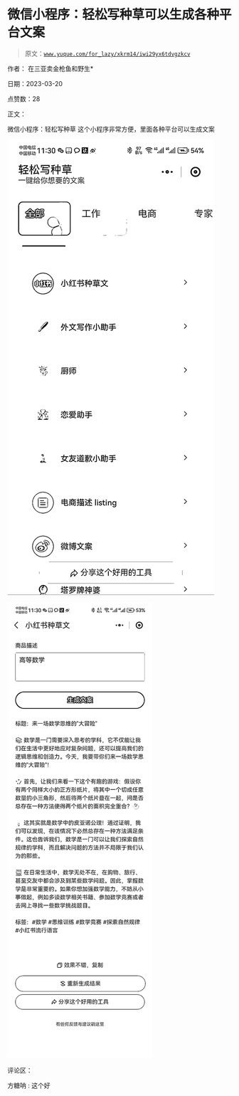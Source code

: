# 微信小程序：轻松写种草可以生成各种平台文案

> 原文：[`www.yuque.com/for_lazy/xkrm14/iwi29yx6tdvgzkcv`](https://www.yuque.com/for_lazy/xkrm14/iwi29yx6tdvgzkcv)

作者： 在三亚卖金枪鱼和野生*

日期：2023-03-20

点赞数：28

正文：

微信小程序：轻松写种草 这个小程序非常方便，里面各种平台可以生成文案

![](img/99d77178787ceb44128d645df898ae8c.png)

![](img/41c3dd75ec219f53797511dd184aa73e.png)

评论区：

方糖呐 : 这个好

